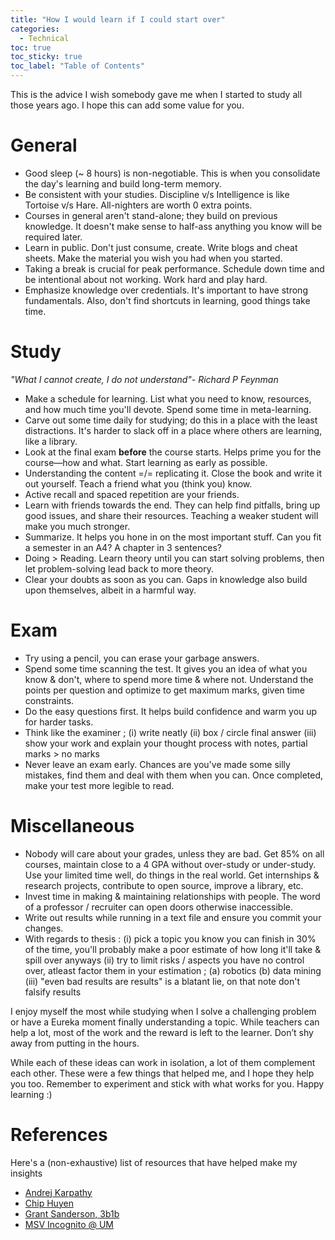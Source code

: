 ```yaml
---
title: "How I would learn if I could start over"
categories:
  - Technical
toc: true
toc_sticky: true 
toc_label: "Table of Contents"
---
```


This is the advice I wish somebody gave me when I started to study all those years ago. I hope this can add some value for you.  

# General 
- Good sleep (~ 8 hours) is non-negotiable. This is when you consolidate the day's learning and build long-term memory.
- Be consistent with your studies. Discipline v/s Intelligence is like Tortoise v/s Hare. All-nighters are worth 0 extra points.
- Courses in general aren't stand-alone; they build on previous knowledge. It doesn't make sense to half-ass anything you know will be required later.
- Learn in public. Don't just consume, create. Write blogs and cheat sheets. Make the material you wish you had when you started.
- Taking a break is crucial for peak performance. Schedule down time and be intentional about not working. Work hard and play hard.
- Emphasize knowledge over credentials. It's important to have strong fundamentals. Also, don't find shortcuts in learning, good things take time.


# Study 
*"What I cannot create, I do not understand"- Richard P Feynman*
- Make a schedule for learning. List what you need to know, resources, and how much time you'll devote. Spend some time in meta-learning.
- Carve out some time daily for studying; do this in a place with the least distractions. It's harder to slack off in a place where others are learning, like a library. 
- Look at the final exam **before** the course starts. Helps prime you for the course—how and what. Start learning as early as possible.
- Understanding the content =/= replicating it. Close the book and write it out yourself. Teach a friend what you (think you) know.
- Active recall and spaced repetition are your friends.
- Learn with friends towards the end. They can help find pitfalls, bring up good issues, and share their resources. Teaching a weaker student will make you much stronger.
- Summarize. It helps you hone in on the most important stuff. Can you fit a semester in an A4? A chapter in 3 sentences?
- Doing > Reading. Learn theory until you can start solving problems, then let problem-solving lead back to more theory.
- Clear your doubts as soon as you can. Gaps in knowledge also build upon themselves, albeit in a harmful way.

# Exam 
- Try using a pencil, you can erase your garbage answers. 
- Spend some time scanning the test. It gives you an idea of what you know & don't, where to spend more time & where not. Understand the points per question and optimize to get maximum marks, given time constraints. 
- Do the easy questions first. It helps build confidence and warm you up for harder tasks.
- Think like the examiner ; (i) write neatly (ii) box / circle final answer (iii) show your work and explain your thought process with notes, partial marks > no marks 
- Never leave an exam early. Chances are you've made some silly mistakes, find them and deal with them when you can. Once completed, make your test more legible to read.  

# Miscellaneous 
- Nobody will care about your grades, unless they are bad. Get 85% on all courses, maintain close to a 4 GPA without over-study or under-study. Use your limited time well, do things in the real world. Get internships & research projects, contribute to open source, improve a library, etc. 
- Invest time in making & maintaining relationships with people. The word of a professor / recruiter can open doors otherwise inaccessible. 
- Write out results while running in a text file and ensure you commit your changes. 
- With regards to thesis : (i) pick a topic you know you can finish in 30% of the time, you'll probably make a poor estimate of how long it'll take & spill over anyways (ii) try to limit risks / aspects you have no control over, atleast factor them in your estimation ; (a) robotics (b) data mining (iii) "even bad results are results" is a blatant lie, on that note don't falsify results  

I enjoy myself the most while studying when I solve a challenging problem or have a Eureka moment finally understanding a topic. While teachers can help a lot, most of the work and the reward is left to the learner. Don’t shy away from putting in the hours.

While each of these ideas can work in isolation, a lot of them complement each other. These were a few things that helped me, and I hope they help you too. Remember to experiment and stick with what works for you. Happy learning :)

# References 

Here's a (non-exhaustive) list of resources that have helped make my insights 
- [Andrej Karpathy](https://cs.stanford.edu/people/karpathy/advice.html)
- [Chip Huyen](https://huyenchip.com/2018/10/08/career-advice-recent-cs-graduates.html)
- [Grant Sanderson, 3b1b](https://youtu.be/W3I3kAg2J7w?si=IwD3LSyds_M3B7-l)
- [MSV Incognito @ UM](https://msvincognito.github.io/survivingdke/)
